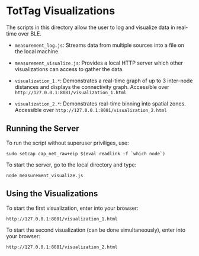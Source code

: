 TotTag Visualizations
=====================

The scripts in this directory allow the user to log and visualize data in real-time over BLE.

- `measurement_log.js`: Streams data from multiple sources into a file on the local machine.
- `measurement_visualize.js`: Provides a local HTTP server which other visualizations can access to gather the data.

- `visualization_1.*`: Demonstrates a real-time graph of up to 3 inter-node distances and displays the connectivity graph. Accessible over `http://127.0.0.1:8081/visualization_1.html`
- `visualization_2.*`: Demonstrates real-time binning into spatial zones. Accessible over `http://127.0.0.1:8081/visualization_2.html`


Running the Server
------------------

To run the script without superuser priviliges, use:

    sudo setcap cap_net_raw+eip $(eval readlink -f `which node`)

To start the server, go to the local directory and type:

    node measurement_visualize.js



Using the Visualizations
------------------------

To start the first visualization, enter into your browser:

    http://127.0.0.1:8081/visualization_1.html
    
To start the second visualization (can be done simultaneously), enter into your browser:

    http://127.0.0.1:8081/visualization_2.html
